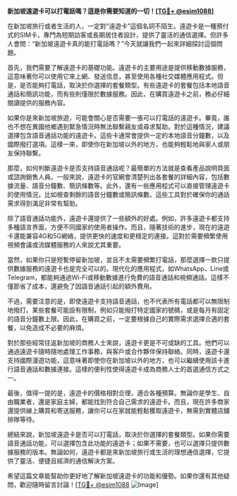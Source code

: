 **新加坡遠遊卡可以打電話嗎？這是你需要知道的一切！[[TG💪+ @esim1088](https://t.me/s/esim1088)]**

在新加坡旅行或者生活的人，一定對“遠遊卡”這個名詞不陌生。遠遊卡是一種預付式的SIM卡，專門為短期訪客或長期居住者設計，提供了靈活的通信選擇。但許多人會問：“新加坡遠遊卡真的能打電話嗎？”今天就讓我們一起來詳細探討這個問題。

首先，我們需要了解遠遊卡的基礎功能。遠遊卡的主要用途是提供移動數據服務，這意味著你可以使用它來上網、發送信息，甚至使用各種社交媒體應用程式。但是，是否能夠打電話，取決於你選擇的套餐類型。有些遠遊卡的套餐包括本地語音通話和簡訊功能，而有些則僅限於數據服務。因此，在購買遠遊卡之前，務必仔細閱讀提供的服務內容。

如果你是來新加坡旅遊，可能會關心是否需要一張可以打電話的遠遊卡。畢竟，誰也不想在異國他鄉遇到緊急情況時無法聯繫親友或尋求幫助。對於這種情況，建議選擇包含語音通話功能的遠遊卡。這些卡通常會提供一定的本地語音分鐘數，以及國際撥打選項。這樣一來，即使你在新加坡以外的地方，也能夠輕鬆地與家人或朋友保持聯繫。

那麼，如何判斷遠遊卡是否支持語音通話呢？最簡單的方法就是查看產品說明頁面或諮詢銷售人員。一般來說，遠遊卡的官網會清楚列出各套餐的詳細內容，包括數據流量、語音分鐘數、簡訊條數等。此外，還有一些應用程式可以直接管理遠遊卡的使用情況，比如檢查剩餘的語音分鐘數或簡訊條數。這些工具對於確保你的通話需求得到滿足非常有幫助。

除了語音通話功能外，遠遊卡還提供了一些額外的好處。例如，許多遠遊卡都支持多種語言界面，方便不同國家的使用者操作。而且，隨著技術的進步，現在的遠遊卡還能兼容4G和5G網絡，提供更快的速度和更穩定的連接。這對於需要頻繁使用視頻會議或流媒體服務的人來說尤其重要。

當然，如果你只是短暫停留新加坡，並且不太需要頻繁打電話，那麼選擇一款只提供數據服務的遠遊卡也是完全可以的。現代化的應用程式，如WhatsApp、Line或Telegram，都能夠通過Wi-Fi或移動數據進行免費的語音通話和視頻通話。這樣不僅節省了成本，還避免了因語音通話引起的額外費用。

不過，需要注意的是，即使遠遊卡支持語音通話，也不代表所有電話都可以無限制地撥打。某些套餐可能設有限制，例如只能撥打特定國家的號碼，或是每月有固定的語音分鐘數上限。因此，在購買之前，一定要根據自己的實際需求選擇合適的套餐，以免造成不必要的麻煩。

對於那些經常往返新加坡的商務人士來說，遠遊卡更是不可或缺的工具。他們可以通過遠遊卡隨時隨地處理工作事務，與客戶或合作夥伴保持聯絡。同時，遠遊卡還支持國際漫遊功能，這意味著即使你在新加坡以外的地方，也可以繼續使用該卡進行語音通話和數據連接。這樣的便利性使得遠遊卡成為商務人士的首選通信方式之一。

最後，值得一提的是，遠遊卡的價格相對合理，適合各種預算。無論你是學生、自由職業者，還是家庭主婦，都能找到符合自己需求的遠遊卡。而且，現在許多商家還提供線上購買和寄送服務，讓你可以在家就能輕鬆獲取遠遊卡，無需到實體店舖排隊等待。

總結來說，新加坡遠遊卡是否可以打電話，取決於你選擇的套餐類型。如果你需要語音通話功能，可以選擇包含此功能的遠遊卡；如果不需要，也可以選擇只提供數據服務的版本。無論如何，遠遊卡都是來新加坡旅行或生活的理想通信選擇，它提供了靈活、便捷且經濟的通信解決方案。

希望這篇文章能幫助你更好地了解新加坡遠遊卡的功能和優勢。如果你還有其他疑問，歡迎隨時留言討論！[[TG💪+ @esim1088](https://t.me/s/esim1088) ![Image](https://i.postimg.cc/4NQfJmqS/Snipaste-2025-05-13-00-14-12.png)]
